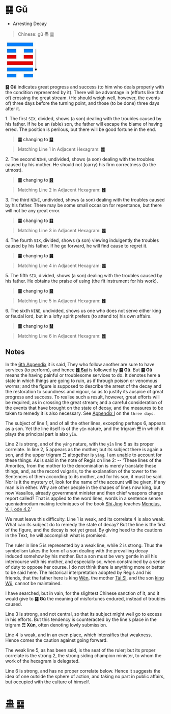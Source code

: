 # ䷑ Gǔ

* Arresting Decay

> Chinese: gǔ 蛊 ䷑

<a id="p-95"/>

<img src="shapes/18.10.png" width="101" alt="蛊">

**䷑ Gǔ** indicates great progress and success (to him who deals properly with the condition represented by it). There will be advantage in (efforts like that of) crossing the great stream. (He should weigh well, however, the events of) three days before the turning point, and those (to be done) three days after it.

1.<a id="18.1"/> The first `SIX`, divided, shows (a son) dealing with the troubles caused by his father. If he be an (able) son, the father will escape the blame of having erred. The position is perilous, but there will be good fortune in the end.

> **䷑** changing to [**䷙**](e5a4a7e89384daxu.md)

> Matching Line 1 in Adjacent Hexagram: [**䷐**](e99a8fsui.md#17.1)

2.<a id="18.2"/> The second `NINE`, undivided, shows (a son) dealing with the troubles caused by his mother. He should not (carry) his firm correctness (to the utmost).

> **䷑** changing to [**䷳**](e889aegen.md)

> Matching Line 2 in Adjacent Hexagram: [**䷐**](e99a8fsui.md#17.2)

3.<a id="18.3"/> The third `NINE`, undivided, shows (a son) dealing with the troubles caused by his father. There may be some small occasion for repentance, but there will not be any great error.

> **䷑** changing to [**䷃**](e89299meng.md)

> Matching Line 3 in Adjacent Hexagram: [**䷐**](e99a8fsui.md#17.3)

4.<a id="18.4"/> The fourth `SIX`, divided, shows (a son) viewing indulgently the troubles caused by his father. If he go forward, he will find cause to regret it.

<a id="p-96"/>

> **䷑** changing to [**䷱**](e9bc8eding.md)

> Matching Line 4 in Adjacent Hexagram: [**䷐**](e99a8fsui.md#17.4)

5.<a id="18.5"/> The fifth `SIX`, divided, shows (a son) dealing with the troubles caused by his father. He obtains the praise of using (the fit instrument for his work).

> **䷑** changing to [**䷸**](e5b7bdxun.md)

> Matching Line 5 in Adjacent Hexagram: [**䷐**](e99a8fsui.md#17.5)

6.<a id="18.6"/> The sixth `NINE`, undivided, shows us one who does not serve either king or feudal lord, but in a lofty spirit prefers (to attend to) his own affairs.

> **䷑** changing to [**䷭**](e58d87sheng.md)

> Matching Line 6 in Adjacent Hexagram: [**䷐**](e99a8fsui.md#17.6)

## Notes

In the [6th Appendix](appendix06s1.md) it is said, They who follow another are sure to have services (to perform), and hence [**䷐ Suí**](e99a8fsui.md) is followed by **䷑ Gǔ**. But **䷑ Gǔ** means the having painful or troublesome services to do. It denotes here a state in which things are going to ruin, as if through poison or venomous worms; and the figure is supposed to describe the arrest of the decay and the restoration to soundness and vigour, so as to justify its auspice of great progress and success. To realise such a result, however, great efforts will be required, as in crossing the great stream; and a careful consideration of the events that have brought on the state of decay, and the measures to be taken to remedy it is also necessary. See [Appendix I](appendix01s1.md#p-229) on the `three days`.

The subject of line 1, and of all the other lines, excepting perhaps 6, appears as a son. Yet the line itself is of the `yīn` nature, and the trigram **☴** in which it plays the principal part is also `yīn`.

Line 2 is strong, and of the `yáng` nature, with the `yīn` line 5 as its proper correlate. In line 2, 5 appears as the mother; but its subject there is again a son, and the upper trigram ☶ altogether is `yáng`. I am unable to account for these things. As is said in the note of Regis on line 2: -- 'These lines of the Amorites, from the mother to the denomination is merely translate these things, and, as the record vulgaris, to the explanation of the tower to the Sentences of them according to its mother, and for his son, it must be said. Nor is it the mystery of, look for the name of the account will be given, if any man is in either. Why are other people in the shapes of lines now king, but now Vasallos, already government minister and then chief weapons charge report called? That is applied to the word lines, words in a sentence sense queniadmodum making techniques of the book [Shī Jīng](https://en.wikipedia.org/wiki/Classic_of_Poetry) teaches [Mencius, V, i, ode 4.2](https://ctext.org/dictionary.pl?if=en&id=13492).'

We must leave this difficulty. Line 1 is weak, and its correlate 4 is also weak. What can its subject do to remedy the state of decay? But the line is the first of the figure, and the decay is not yet great. By giving heed to the cautions in the Text, he will accomplish what is promised.

The ruler in line 5 is represented by a weak line, while 2 is strong. Thus the symbolism takes the form of a son dealing with the prevailing decay induced somehow by his mother. But a son must be very gentle in all his intercourse with his mother, and especially so, when constrained by a sense of duty to oppose her course. I do not think there is anything more or better to be said here. The historical interpretation adopted by Regis and his friends, that the father here is king [Wén](https://en.wikipedia.org/wiki/King_Wen_of_Zhou), the mother [Tài Sì](https://en.wikipedia.org/wiki/Tai_Si), and the son [king Wǔ](https://en.wikipedia.org/wiki/King_Wu_of_Zhou), cannot be maintained.

I have searched, but in vain, for the slightest Chinese sanction of it, and it would give to **䷑ Gǔ** the meaning of misfortunes endured, instead of troubles caused.

Line 3 is strong, and not central, so that its subject might well go to excess in his efforts. But this tendency is counteracted by the line's place in the trigram **☴ Xùn**, often denoting lowly submission.

Line 4 is weak, and in an even place, which intensifies that weakness. Hence comes the caution against going forward.

The weak line 5, as has been said, is the seat of the ruler; but its proper correlate is the strong 2, the strong siding champion minister, to whom the work of the hexagram is delegated.

Line 6 is strong, and has no proper correlate below. Hence it suggests the idea of one outside the sphere of action, and taking no part in public affairs, but occupied with the culture of himself.

# [蛊 ䷑](e89b8agu_cn.md)
